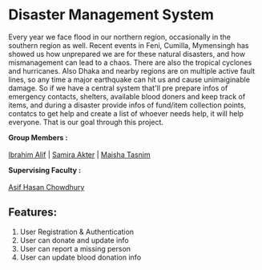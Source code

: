 # Disaster Management System

Every year we face flood in our northern region, occasionally in the southern region as well. Recent events in Feni, Cumilla, Mymensingh has showed us how unprepared we are for these natural disasters, and how mismanagement can lead to a chaos. There are also the tropical cyclones and hurricanes. Also Dhaka and nearby regions are on multiple active fault lines, so any time a major earthquake can hit us and cause unimaiginable damage.
So if we have a central system that'll pre prepare infos of emergency contacts, shelters, available blood doners and keep track of items, and during a disaster provide infos of fund/item collection points, contatcs to get help and create a list of whoever needs help, it will help everyone. That is our goal through this project.


__Group Members :__ <br><br>
[Ibrahim Alif](https://github.com/fluidpotata) | [Samira Akter](https://github.com/sssamira) | [Maisha Tasnim](https://github.com/maishatasnim25)

__Supervising Faculty :__  <br><br>
[Asif Hasan Chowdhury](https://cse.sds.bracu.ac.bd/faculty_profile/247/asif_hasan_chowdhury)


## Features:
1. User Registration & Authentication
2. User can donate and update info
3. User can report a missing person
4. User can update blood donation info